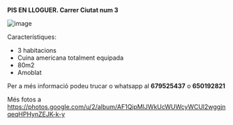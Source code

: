 **PIS EN LLOGUER. Carrer Ciutat num 3**

![image](https://user-images.githubusercontent.com/4015406/172611204-c2116401-319d-46a9-83fe-56369988208e.png)

Característiques:
- 3 habitacions
- Cuina americana totalment equipada
- 80m2
- Amoblat


Per a més informació podeu trucar o whatsapp al **679525437** o **650192821**

Més fotos a https://photos.google.com/u/2/album/AF1QipMlJWkUcWUWcyWCUl2wggjnqeqHPHynZEJK-k-y
